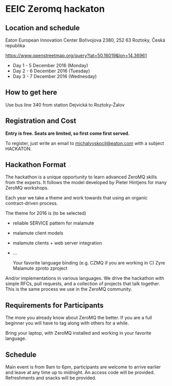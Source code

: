 # EEIC Zeromq hackaton

## Location and schedule
Eaton European Innovation Center
Bořivojova 2380, 252 63 Roztoky, Česká republika

https://www.openstreetmap.org/query?lat=50.16019&lon=14.36961

 * Day 1 - 5 December 2016 (Monday)
 * Day 2 - 6 December 2016 (Tuesday)
 * Day 3 - 7 December 2016 (Wednesday)

## How to get here
Use bus line 340 from station Dejvická to Roztoky-Žalov

## Registration and Cost

**Entry is free. Seats are limited, so first come first served.**

To register, just write an email to michalvyskocil@eaton.com with a subject HACKATON.

## Hackathon Format

The hackathon is a unique opportunity to learn advanced ZeroMQ skills from the experts. It follows the model developed by Pieter Hintjens for many ZeroMQ workshops.

Each year we take a theme and work towards that using an organic contract-driven process.

The theme for 2016 is (to be selected)

 * reliable SERVICE pattern for malamute
 * malamute client models
 * malamute clients + web server integration
 * ...


    Your favorite language binding (e.g. CZMQ if you are working in C)
    Zyre
    Malamute
    zproto
    zproject

And/or implementations in various languages. We drive the hackathon with simple RFCs, pull requests, and a collection of projects that talk together. This is the same process we use in the ZeroMQ community.

## Requirements for Participants

The more you already know about ZeroMQ the better. If you are a full beginner you will have to tag along with others for a while.

Bring your laptop, with ZeroMQ installed and working in your favorite language.


## Schedule

Main event is from 9am to 6pm, participants are welcome to arrive earlier and leave at any time up to midnight. An access code will be provided. Refreshments and snacks will be provided.
